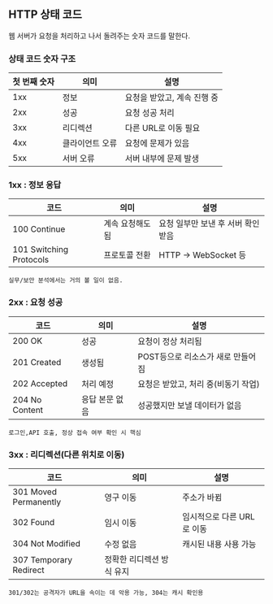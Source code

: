 ## HTTP 상태 코드
웹 서버가 요청을 처리하고 나서 돌려주는 숫자 코드를 말한다.

### 상태 코드 숫자 구조
| 첫 번째 숫자 | 의미 | 설명 |
| --- | --- | --- |
| 1xx | 정보 | 요청을 받았고, 계속 진행 중 |
| 2xx | 성공 | 요청 성공 처리 |
| 3xx | 리디렉션 | 다른 URL로 이동 필요 |
| 4xx | 클라이언트 오류 | 요청에 문제가 있음 |
| 5xx | 서버 오류 | 서버 내부에 문제 발생 |

### 1xx : 정보 응답
| 코드 | 의미 | 설명 |
| -- | -- | -- |
| 100 Continue | 계속 요청해도 됨 | 요청 일부만 보낸 후 서버 확인받음 |
| 101 Switching Protocols | 프로토콜 전환 | HTTP -> WebSocket 등 |
`실무/보안 분석에서는 거의 볼 일이 없음.`

### 2xx : 요청 성공
| 코드 | 의미 | 설명 |
| -- | -- | -- |
| 200 OK | 성공 | 요청이 정상 처리됨 |
| 201 Created | 생성됨 | POST등으로 리소스가 새로 만들어짐 |
| 202 Accepted | 처리 예정 | 요청은 받았고, 처리 중(비동기 작업) |
| 204 No Content | 응답 본문 없음 | 성공했지만 보낼 데이터가 없음 |
`로그인,API 호출, 정상 접속 여부 확인 시 핵심`

### 3xx : 리디렉션(다른 위치로 이동)
| 코드 | 의미 | 설명 |
| -- | -- | -- |
| 301 Moved Permanently | 영구 이동 | 주소가 바뀜 |
| 302 Found | 임시 이동 | 임시적으로 다른 URL로 이동 |
| 304 Not Modified | 수정 없음 | 캐시된 내용 사용 가능 |
| 307 Temporary Redirect | 정확한 리디렉션 방식 유지 | |
`301/302는 공격자가 URL을 속이는 데 악용 가능, 304는 캐시 확인용`